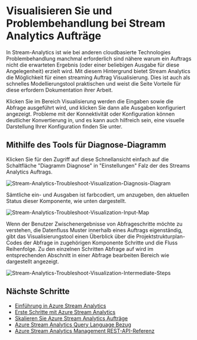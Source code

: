 <properties
    pageTitle="Visualisieren von und Problembehandlung bei Stream Analytics Aufträge | Microsoft Azure"
    description="Erfahren Sie, wie ein Stream Analytics Auftrag Verkaufspipeline zur Behandlung dieses Problems Self-service mit dem Diagramm-Diagnosefeature visualisiert werden sollen."
    keywords=""
    documentationCenter=""
    services="stream-analytics"
    authors="jeffstokes72"
    manager="jhubbard"
    editor="cgronlun"
/>

<tags
    ms.service="stream-analytics"
    ms.devlang="na"
    ms.topic="article"
    ms.tgt_pltfrm="na"
    ms.workload="data-services"
    ms.date="09/26/2016"
    ms.author="jeffstok"
/>


# <a name="visualize-and-troubleshoot-stream-analytics-jobs"></a>Visualisieren Sie und Problembehandlung bei Stream Analytics Aufträge

In Stream-Analytics ist wie bei anderen cloudbasierte Technologies Problembehandlung manchmal erforderlich sind nähere warum ein Auftrags nicht die erwarteten Ergebnis (oder einer beliebigen Ausgabe für diese Angelegenheit) erzielt wird. Mit diesem Hintergrund bietet Stream Analytics die Möglichkeit für einen streaming Auftrag Visualisierung. Dies ist auch als schnelles Modellierungstool praktischen und weist die Seite Vorteile für diese erfordern Dokumentation ihrer Arbeit.

Klicken Sie im Bereich Visualisierung werden die Eingaben sowie die Abfrage ausgeführt wird, und klicken Sie dann alle Ausgaben konfiguriert angezeigt. Probleme mit der Konnektivität oder Konfiguration können deutlicher Konvertierung in, und es kann auch hilfreich sein, eine visuelle Darstellung Ihrer Konfiguration finden Sie unter.

## <a name="using-the-diagnosis-diagram-tool"></a>Mithilfe des Tools für Diagnose-Diagramm

Klicken Sie für den Zugriff auf diese Schnellansicht einfach auf die Schaltfläche "Diagramm Diagnose" in "Einstellungen" Falz der des Streams Analytics Auftrags.

![Stream-Analytics-Troubleshoot-Visualization-Diagnosis-Diagram](./media/stream-analytics-troubleshoot-visualization/stream-analytics-troubleshoot-visualization-diagnosis-diagram1.png)

Sämtliche ein- und Ausgaben ist farbcodiert, um anzugeben, den aktuellen Status dieser Komponente, wie unten dargestellt.

![Stream-Analytics-Troubleshoot-Visualization-Input-Map](./media/stream-analytics-troubleshoot-visualization/stream-analytics-troubleshoot-visualization-input-map.png)

Wenn der Benutzer Zwischenergebnisse von Abfrageschritte möchte zu verstehen, die Datenfluss Muster innerhalb eines Auftrags eigenständig, gibt das Visualisierungstool einen Überblick über die Projektstrukturplan-Codes der Abfrage in zugehörigen Komponente Schritte und die Fluss Reihenfolge. Zu den einzelnen Schritten Abfrage auf wird im entsprechenden Abschnitt in einer Abfrage bearbeiten Bereich wie dargestellt angezeigt. 

![Stream-Analytics-Troubleshoot-Visualization-Intermediate-Steps](./media/stream-analytics-troubleshoot-visualization/stream-analytics-troubleshoot-visualization-intermediate-steps.png)




## <a name="next-steps"></a>Nächste Schritte

- [Einführung in Azure Stream Analytics](stream-analytics-introduction.md)
- [Erste Schritte mit Azure Stream Analytics](stream-analytics-get-started.md)
- [Skalieren Sie Azure Stream Analytics Aufträge](stream-analytics-scale-jobs.md)
- [Azure Stream Analytics Query Language Bezug](https://msdn.microsoft.com/library/azure/dn834998.aspx)
- [Azure Stream Analytics Management REST-API-Referenz](https://msdn.microsoft.com/library/azure/dn835031.aspx)
